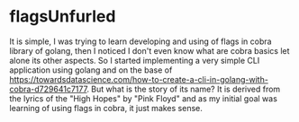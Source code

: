 # flagsUnfurled
It is simple, I was trying to learn developing and using of flags in cobra library of golang, then I noticed I don't even know what are cobra basics let alone its other aspects.
So I started implementing a very simple CLI application using golang and on the base of https://towardsdatascience.com/how-to-create-a-cli-in-golang-with-cobra-d729641c7177.
But what is the story of its name? It is derived from the lyrics of the "High Hopes" by "Pink Floyd" and as my initial goal was learning of using flags in cobra, it just makes sense.
